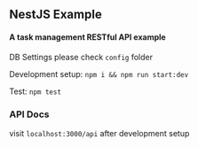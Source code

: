 ## NestJS Example

#### A task management RESTful API example

DB Settings please check `config` folder

Development setup: `npm i && npm run start:dev`

Test: `npm test`

### API Docs

visit `localhost:3000/api` after development setup

